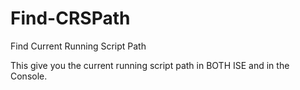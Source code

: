 # Find-CRSPath
 Find Current Running Script Path
 
 This give you the current running script path in BOTH ISE and in the Console.
